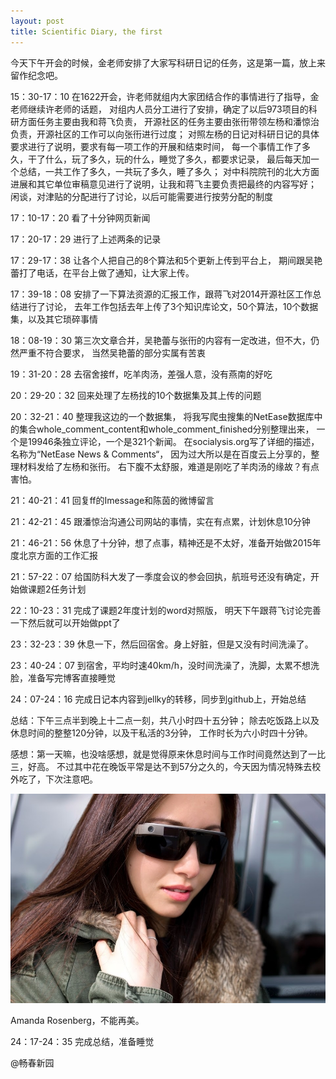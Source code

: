 ```yaml
---
layout: post
title: Scientific Diary, the first
---
```

  今天下午开会的时候，金老师安排了大家写科研日记的任务，这是第一篇，放上来留作纪念吧。

  15：30-17：10 在1622开会，许老师就组内大家团结合作的事情进行了指导，金老师继续许老师的话题，
  对组内人员分工进行了安排，确定了以后973项目的科研方面任务主要由我和蒋飞负责，
  开源社区的任务主要由张衎带领左杨和潘惊治负责，开源社区的工作可以向张衎进行过度；
  对照左杨的日记对科研日记的具体要求进行了说明，要求有每一项工作的开展和结束时间，
  每一个事情工作了多久，干了什么，玩了多久，玩的什么，睡觉了多久，都要求记录，
  最后每天加一个总结，一共工作了多久，一共玩了多久，睡了多久；
  对中科院院刊的北大方面进展和其它单位审稿意见进行了说明，让我和蒋飞主要负责把最终的内容写好；
  闲谈，对津贴的分配进行了讨论，以后可能需要进行按劳分配的制度

  17：10-17：20 看了十分钟网页新闻

  17：20-17：29 进行了上述两条的记录

  17：29-17：38 让各个人把自己的8个算法和5个更新上传到平台上，
  期间跟吴艳蕾打了电话，在平台上做了通知，让大家上传。

  17：39-18：08 安排了一下算法资源的汇报工作，跟蒋飞对2014开源社区工作总结进行了讨论，
  去年工作包括去年上传了3个知识库论文，50个算法，10个数据集，以及其它琐碎事情

  18：08-19：30 第三次文章合并，吴艳蕾与张衎的内容有一定改进，但不大，仍然严重不符合要求，
  当然吴艳蕾的部分实属有苦衷

  19：31-20：28 去宿舍接ff，吃羊肉汤，差强人意，没有燕南的好吃

  20：29-20：32 回来处理了左杨找的10个数据集及其上传的问题

  20：32-21：40 整理我这边的一个数据集，
  将我写爬虫搜集的NetEase数据库中的集合whole_comment_content和whole_comment_finished分别整理出来，
  一个是19946条独立评论，一个是321个新闻。
  在socialysis.org写了详细的描述，名称为“NetEase News & Comments“，
  因为过大所以是在百度云上分享的，整理材料发给了左杨和张衎。
  右下腹不太舒服，难道是刚吃了羊肉汤的缘故？有点害怕。

  21：40-21：41 回复ff的Imessage和陈茵的微博留言

  21：42-21：45 跟潘惊治沟通公司网站的事情，实在有点累，计划休息10分钟

  21：46-21：56 休息了十分钟，想了点事，精神还是不太好，准备开始做2015年度北京方面的工作汇报

  21：57-22：07 给国防科大发了一季度会议的参会回执，航班号还没有确定，开始做课题2任务计划

  22：10-23：31 完成了课题2年度计划的word对照版，
  明天下午跟蒋飞讨论完善一下然后就可以开始做ppt了

  23：32-23：39 休息一下，然后回宿舍。身上好脏，但是又没有时间洗澡了。

  23：40-24：07 到宿舍，平均时速40km/h，没时间洗澡了，洗脚，太累不想洗脸，准备写完博客直接睡觉

  24：07-24：16 完成日记本内容到jellky的转移，同步到github上，开始总结

  总结：下午三点半到晚上十二点一刻，共八小时四十五分钟；
  除去吃饭路上以及休息时间的整整120分钟，以及干私活的3分钟，
  工作时长为六小时四十分钟。

  感想：第一天嘛，也没啥感想，就是觉得原来休息时间与工作时间竟然达到了一比三，好高。
  不过其中花在晚饭平常是达不到57分之久的，今天因为情况特殊去校外吃了，下次注意吧。

  ![Amanda](images/figure/amanda.jpg)

  Amanda Rosenberg，不能再美。

  24：17-24：35 完成总结，准备睡觉

  @畅春新园
